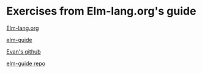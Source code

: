 # Exercises from Elm-lang.org's guide

[Elm-lang.org](https://elm-lang.org)

[elm-guide](https://guide.elm-lang.org)

[Evan's github](https://github.com/evancz)

[elm-guide repo](https://github.com/evancz/guide.elm-lang.org)
